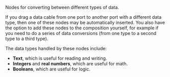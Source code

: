 Nodes for converting between different types of data.

If you drag a data cable from one port to another port with a different data type, then one of these nodes may be automatically inserted. You also have the option to add these nodes to the composition yourself, for example if you need to do a series of data conversions (from one type to a second type to a third type). 

The data types handled by these nodes include: 

   - **Text**, which is useful for reading and writing. 
   - **Integers** and **real numbers**, which are useful for math. 
   - **Booleans**, which are useful for logic. 
